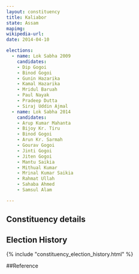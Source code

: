```yaml
---
layout: constituency
title: Kaliabor
state: Assam
mapimg: 
wikipedia-url: 
date: 2014-04-10

elections: 
  - name: Lok Sabha 2009
    candidates: 
    - Dip Gogoi 
    - Binod Gogoi 
    - Gunin Hazarika 
    - Kamal Hazarika 
    - Mridul Baruah 
    - Paul Nayak 
    - Pradeep Dutta 
    - Siraj Uddin Ajmal  
  - name: Lok Sabha 2014
    candidates: 
    - Arup Kumar Mahanta 
    - Bijoy Kr. Tiru 
    - Binod Gogoi 
    - Arun Kr. Sarmah 
    - Gourav Gogoi 
    - Jinti Gogoi 
    - Jiten Gogoi 
    - Mantu Saikia 
    - Mithual Kumar 
    - Mrinal Kumar Saikia 
    - Rahmat Ullah 
    - Sahaba Ahmed 
    - Samsul Alam  

---
```


## Constituency details


## Election History
{% include "constituency_election_history.html" %}

##Reference
